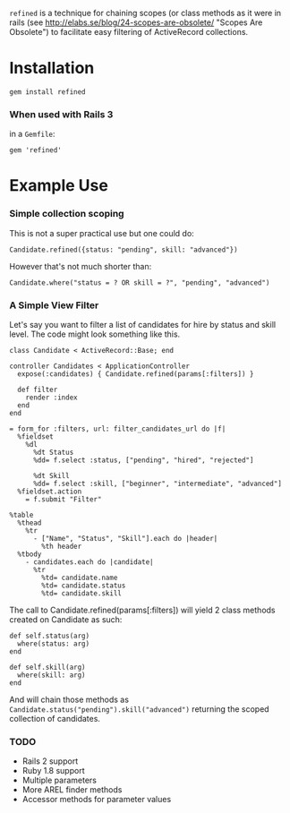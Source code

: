 `refined` is a technique for chaining scopes (or class methods as it were in rails (see http://elabs.se/blog/24-scopes-are-obsolete/ "Scopes Are Obsolete") to facilitate easy filtering of ActiveRecord collections.

Installation
============

    gem install refined

### When used with Rails 3

in a `Gemfile`:

    gem 'refined'

Example Use
===========

### Simple collection scoping

This is not a super practical use but one could do:

    Candidate.refined({status: "pending", skill: "advanced"})

However that's not much shorter than:

    Candidate.where("status = ? OR skill = ?", "pending", "advanced")

### A Simple View Filter

Let's say you want to filter a list of candidates for hire by status and skill level. The code might look something like this.

    class Candidate < ActiveRecord::Base; end

    controller Candidates < ApplicationController
      expose(:candidates) { Candidate.refined(params[:filters]) }

      def filter
        render :index
      end
    end

    = form_for :filters, url: filter_candidates_url do |f|
      %fieldset
        %dl
          %dt Status
          %dd= f.select :status, ["pending", "hired", "rejected"]
      
          %dt Skill
          %dd= f.select :skill, ["beginner", "intermediate", "advanced"]
      %fieldset.action
        = f.submit "Filter"

    %table
      %thead
        %tr
          - ["Name", "Status", "Skill"].each do |header|
            %th header
      %tbody
        - candidates.each do |candidate|
          %tr
            %td= candidate.name
            %td= candidate.status
            %td= candidate.skill

The call to Candidate.refined(params[:filters]) will yield 2 class methods created on Candidate as such:

    def self.status(arg)
      where(status: arg)
    end

    def self.skill(arg)
      where(skill: arg)
    end

And will chain those methods as `Candidate.status("pending").skill("advanced")` returning the scoped collection of candidates.

### TODO

- Rails 2 support
- Ruby 1.8 support
- Multiple parameters
- More AREL finder methods
- Accessor methods for parameter values
